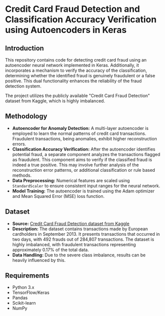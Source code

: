 # Credit Card Fraud Detection and Classification Accuracy Verification using Autoencoders in Keras

## Introduction

This repository contains code for detecting credit card fraud using an autoencoder neural network implemented in Keras. Additionally, it incorporates a mechanism to verify the accuracy of the classification, determining whether the identified fraud is genuinely fraudulent or a false positive. This dual functionality enhances the reliability of the fraud detection system.

The project utilizes the publicly available "Credit Card Fraud Detection" dataset from Kaggle, which is highly imbalanced.

## Methodology

* **Autoencoder for Anomaly Detection:** A multi-layer autoencoder is employed to learn the normal patterns of credit card transactions. Fraudulent transactions, being anomalies, exhibit higher reconstruction errors.
* **Classification Accuracy Verification:** After the autoencoder identifies potential fraud, a separate component analyzes the transactions flagged as fraudulent. This component aims to verify if the classified fraud is indeed a true positive. This may involve further analysis of the reconstruction error patterns, or additional classification or rule based methods.
* **Data Preprocessing:** Numerical features are scaled using `StandardScaler` to ensure consistent input ranges for the neural network.
* **Model Training:** The autoencoder is trained using the Adam optimizer and Mean Squared Error (MSE) loss function.

## Dataset

* **Source:** [Credit Card Fraud Detection dataset from Kaggle](https://www.kaggle.com/datasets/mlg-ulb/creditcardfraud)
* **Description:** The dataset contains transactions made by European cardholders in September 2013. It presents transactions that occurred in two days, with 492 frauds out of 284,807 transactions. The dataset is highly imbalanced, with fraudulent transactions representing approximately 0.17% of the total data.
* **Data Handling:** Due to the severe class imbalance, results can be heavily influenced by this.

## Requirements

* Python 3.x
* TensorFlow/Keras
* Pandas
* Scikit-learn
* NumPy
